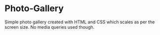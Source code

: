 # Photo-Gallery
Simple photo gallery created with HTML and CSS which scales as per the screen size. No media queries used though.
